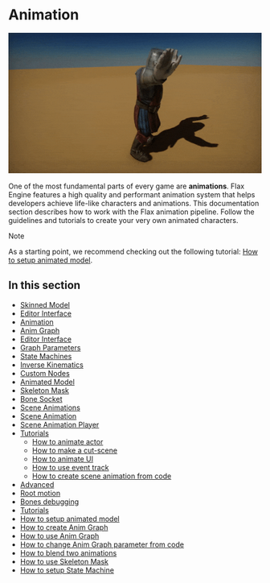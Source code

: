 # Animation

![Animation](media/knight_dance.gif)

One of the most fundamental parts of every game are **animations**. Flax Engine features a high quality and performant animation system that helps developers achieve life-like characters and animations.
This documentation section describes how to work with the Flax animation pipeline. Follow the guidelines and tutorials to create your very own animated characters.

>[!Note]
>As a starting point, we recommend checking out the following tutorial: [How to setup animated model](tutorials/setup-animated-model.md).

## In this section

* [Skinned Model](skinned-model/index.md)
 * [Editor Interface](skinned-model/interface.md)
* [Animation](animation/index.md)
* [Anim Graph](anim-graph/index.md)
 * [Editor Interface](anim-graph/interface.md)
 * [Graph Parameters](anim-graph/parameters.md)
 * [State Machines](anim-graph/state-machine.md)
 * [Inverse Kinematics](anim-graph/inverse-kinematics.md)
 * [Custom Nodes](anim-graph/custom-nodes.md)
* [Animated Model](animated-model.md)
* [Skeleton Mask](skeleton-mask.md)
* [Bone Socket](bone-socket.md)
* [Scene Animations](scene-animations/index.md)
 * [Scene Animation](scene-animations/scene-animation.md)
 * [Scene Animation Player](scene-animations/scene-animation-player.md)
 * [Tutorials](scene-animations/tutorials/index.md)
   * [How to animate actor](scene-animations/tutorials/animate-actor.md)
   * [How to make a cut-scene](scene-animations/tutorials/cut-scene.md)
   * [How to animate UI](scene-animations/tutorials/animate-ui.md)
   * [How to use event track](scene-animations/tutorials/event-track.md)
   * [How to create scene animation from code](scene-animations/tutorials/scene-anim-from-code.md)
* [Advanced](advanced/index.md)
 * [Root motion](advanced/root-motion.md)
 * [Bones debugging](advanced/bones-debugging.md)
* [Tutorials](tutorials/index.md)
 * [How to setup animated model](tutorials/setup-animated-model.md)
 * [How to create Anim Graph](tutorials/create-anim-graph.md)
 * [How to use Anim Graph](tutorials/use-anim-graph.md)
 * [How to change Anim Graph parameter from code](tutorials/change-anim-graph-param.md)
 * [How to blend two animations](tutorials/blend-anims.md)
 * [How to use Skeleton Mask](tutorials/use-skeleton-mask.md)
 * [How to setup State Machine](tutorials/setup-state-machine.md)
